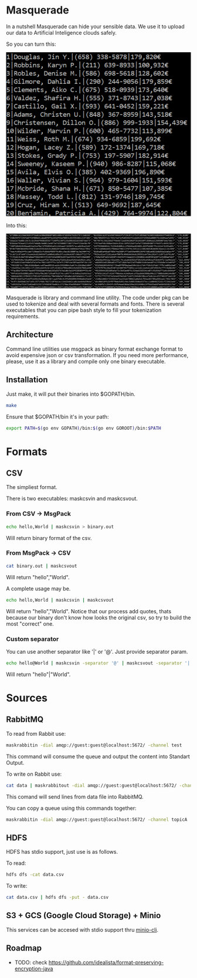 Masquerade
==========

In a nutshell Masquerade can hide your sensible data. We use it to upload our data to Artificial Inteligence clouds safely.

So you can turn this:

![clean data](https://github.com/BBVA/masquerade/blob/master/exampleData/cleanData.PNG "clean data")


Into this:

![tokenized data](https://github.com/BBVA/masquerade/blob/master/exampleData/masked.PNG "tokenized data")


Masquerade is library and command line utility.
The code under pkg can be used to tokenize and deal with several formats and fonts.
There is several executables that you can pipe bash style to fill your tokenization requirements.

Architecture
------------
Command line utilities use msgpack as binary format exchange format to avoid expensive json or csv transformation. If you need more performance, please, use it as a library and compile only one binary executable.

Installation
------------
Just make, it will put their binaries into $GOPATH/bin.
```bash
make
```
Ensure that $GOPATH/bin it's in your path:
```bash
export PATH=$(go env GOPATH)/bin:$(go env GOROOT)/bin:$PATH
```

Formats
=======

CSV
---
The simpliest format.

There is two executables: maskcsvin and maskcsvout.

### From CSV -> MsgPack
```bash
echo hello,World | maskcsvin > binary.out
```
Will return binary format of the csv.

### From MsgPack -> CSV
```bash
cat binary.out | maskcsvout
```
Will return "hello","World".

A complete usage may be.
```bash
echo hello,World | maskcsvin | maskcsvout
```
Will return "hello","World". Notice that our process add quotes, thats because our binary don't know how looks the original csv, so try to build the most "correct" one.

### Custom separator
You can use another separator like '|' or '@'. Just provide separator param.
```bash
echo hello@World | maskcsvin -separator '@' | maskcsvout -separator '|'
```
Will return "hello"|"World".

Sources
=======

RabbitMQ
--------
To read from Rabbit use:
```bash
maskrabbitin -dial amqp://guest:guest@localhost:5672/ -channel test
```

This command will consume the queue and output the content into Standart Output.

To write on Rabbit use:
```bash
cat data | maskrabbitout -dial amqp://guest:guest@localhost:5672/ -channel test
```

This comand will send lines from data file into RabbitMQ.

You can copy a queue using this commands together:
```bash
maskrabbitin -dial amqp://guest:guest@localhost:5672/ -channel topicA | maskrabbitout -dial amqp://guest:guest@localhost:5672/ -channel topicB
```

HDFS
----
HDFS has stdio support, just use is as follows.

To read:
```bash
hdfs dfs -cat data.csv
```

To write:
```bash
cat data.csv | hdfs dfs -put - data.csv
```

S3 + GCS (Google Cloud Storage) + Minio
---------------------------------------
This services can be accesed with stdio support thru [minio-cli](https://github.com/minio/mc#add-a-cloud-storage-service).

Roadmap
-------
- TODO: check https://github.com/idealista/format-preserving-encryption-java
